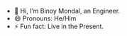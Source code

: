 - 👋 Hi, I’m Binoy Mondal, an Engineer.
- 😄 Pronouns: He/Him
- ⚡ Fun fact: Live in the Present.

<!---
Binoy89/Binoy89 is a ✨ special ✨ repository because its `README.md` (this file) appears on your GitHub profile.
You can click the Preview link to take a look at your changes.
--->
